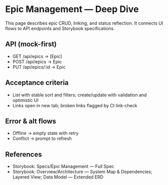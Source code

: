 # Epic Management — Deep Dive

This page describes epic CRUD, linking, and status reflection. It connects UI flows to API endpoints and Storybook specifications.

## API (mock-first)

- GET /api/epics → [Epic]
- POST /api/epics → Epic
- PUT /api/epics/:id → Epic

## Acceptance criteria

- List with stable sort and filters; create/update with validation and optimistic UI
- Links open in new tab; broken links flagged by CI link-check

## Error & alt flows

- Offline → empty state with retry
- Conflict → prompt to refresh

## References

- Storybook: Specs/Epic Management — Full Spec
- Storybook: Overview/Architecture — System Map & Dependencies; Layered View; Data Model — Extended ERD
